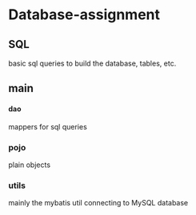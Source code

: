 # Database-assignment

## SQL

basic sql queries to build the database, tables, etc.

## main

#### dao

mappers for sql queries

### pojo

plain objects

### utils

mainly the mybatis util connecting to MySQL database